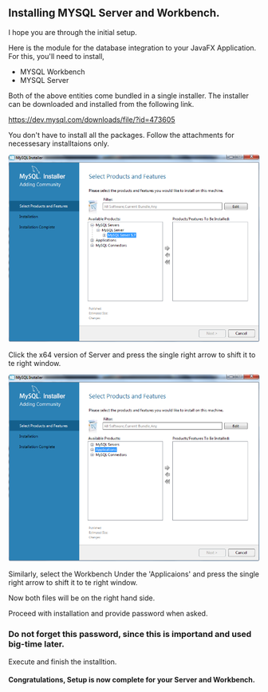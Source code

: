 
## Installing MYSQL Server and Workbench.

I hope you are through the initial setup.

Here is the module for the database integration to your JavaFX Application.
For this, you'll need to install,
* MYSQL Workbench
* MYSQL Server

Both of the above entities come bundled in a single installer.
The installer can be downloaded and installed from the following link.

https://dev.mysql.com/downloads/file/?id=473605

You don't have to install all the packages.
Follow the attachments for necessesary installtaions only.

![alt text](https://github.com/ziyadumar/JavaFx/blob/master/Files/Server.png)

Click the x64 version of Server and press the single right arrow to shift it to te right window.

![alt text](https://github.com/ziyadumar/JavaFx/blob/master/Files/Application.png)

Similarly, select the Workbench Under the 'Applicaions' and press the single right arrow to shift it to te right window.

Now both files will be on the right hand side.

Proceed with installation and provide password when asked.
### Do not forget this password, since this is importand and used big-time later.

Execute and finish the installtion.

#### Congratulations, Setup is now complete for your Server and Workbench.
